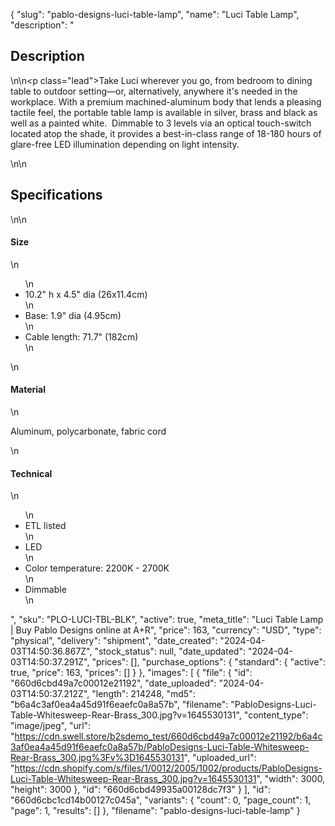 {
  "slug": "pablo-designs-luci-table-lamp",
  "name": "Luci Table Lamp",
  "description": "<h2>Description</h2>\n<!-- split -->\n<p class=\"lead\">Take Luci wherever you go, from bedroom to dining table to outdoor setting—or, alternatively, anywhere it's needed in the workplace. With a premium machined-aluminum body that lends a pleasing tactile feel, the portable table lamp is available in silver, brass and black as well as a painted white.  Dimmable to 3 levels via an optical touch-switch located atop the shade, it provides a best-in-class range of 18-180 hours of glare-free LED illumination depending on light intensity.</p>\n<!-- split -->\n<h2>Specifications</h2>\n<!-- split -->\n<h4>Size</h4>\n<ul>\n<li>10.2\" h x 4.5\" dia (26x11.4cm)</li>\n<li>Base: 1.9\" dia (4.95cm)</li>\n<li>Cable length: 71.7\" (182cm)</li>\n</ul>\n<h4>Material</h4>\n<p>Aluminum, polycarbonate, fabric cord</p>\n<h4>Technical</h4>\n<ul>\n<li>ETL listed</li>\n<li>LED</li>\n<li>Color temperature: 2200K - 2700K</li>\n<li>Dimmable</li>\n</ul>",
  "sku": "PLO-LUCI-TBL-BLK",
  "active": true,
  "meta_title": "Luci Table Lamp | Buy Pablo Designs online at A+R",
  "price": 163,
  "currency": "USD",
  "type": "physical",
  "delivery": "shipment",
  "date_created": "2024-04-03T14:50:36.867Z",
  "stock_status": null,
  "date_updated": "2024-04-03T14:50:37.291Z",
  "prices": [],
  "purchase_options": {
    "standard": {
      "active": true,
      "price": 163,
      "prices": []
    }
  },
  "images": [
    {
      "file": {
        "id": "660d6cbd49a7c00012e21192",
        "date_uploaded": "2024-04-03T14:50:37.212Z",
        "length": 214248,
        "md5": "b6a4c3af0ea4a45d91f6eaefc0a8a57b",
        "filename": "PabloDesigns-Luci-Table-Whitesweep-Rear-Brass_300.jpg?v=1645530131",
        "content_type": "image/jpeg",
        "url": "https://cdn.swell.store/b2sdemo_test/660d6cbd49a7c00012e21192/b6a4c3af0ea4a45d91f6eaefc0a8a57b/PabloDesigns-Luci-Table-Whitesweep-Rear-Brass_300.jpg%3Fv%3D1645530131",
        "uploaded_url": "https://cdn.shopify.com/s/files/1/0012/2005/1002/products/PabloDesigns-Luci-Table-Whitesweep-Rear-Brass_300.jpg?v=1645530131",
        "width": 3000,
        "height": 3000
      },
      "id": "660d6cbd49935a00128dc7f3"
    }
  ],
  "id": "660d6cbc1cd14b00127c045a",
  "variants": {
    "count": 0,
    "page_count": 1,
    "page": 1,
    "results": []
  },
  "filename": "pablo-designs-luci-table-lamp"
}